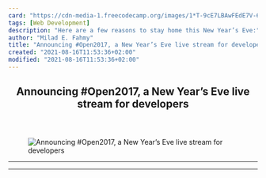 ```yaml
---
card: "https://cdn-media-1.freecodecamp.org/images/1*T-9cE7LBAwFEdE7V-67eDg.jpeg"
tags: [Web Development]
description: "Here are a few reasons to stay home this New Year’s Eve:"
author: "Milad E. Fahmy"
title: "Announcing #Open2017, a New Year’s Eve live stream for developers"
created: "2021-08-16T11:53:36+02:00"
modified: "2021-08-16T11:53:36+02:00"
---
```

<div class="site-wrapper">
<main id="site-main" class="site-main outer">
<div class="inner">
<article class="post-full post tag-web-development tag-tech tag-technology tag-startup tag-design ">
<header class="post-full-header">
<h1 class="post-full-title">Announcing #Open2017, a New Year’s Eve live stream for developers</h1>
</header>
<figure class="post-full-image">
<picture>
<source media="(max-width: 700px)" sizes="1px" srcset="data:image/gif;base64,R0lGODlhAQABAIAAAAAAAP///yH5BAEAAAAALAAAAAABAAEAAAIBRAA7 1w">
<source media="(min-width: 701px)" sizes="(max-width: 800px) 400px,
(max-width: 1170px) 700px,
1400px" srcset="https://cdn-media-1.freecodecamp.org/images/1*T-9cE7LBAwFEdE7V-67eDg.jpeg 300w,
https://cdn-media-1.freecodecamp.org/images/1*T-9cE7LBAwFEdE7V-67eDg.jpeg 600w,
https://cdn-media-1.freecodecamp.org/images/1*T-9cE7LBAwFEdE7V-67eDg.jpeg 1000w,
https://cdn-media-1.freecodecamp.org/images/1*T-9cE7LBAwFEdE7V-67eDg.jpeg 2000w">
<img onerror="this.style.display='none'" src="https://cdn-media-1.freecodecamp.org/images/1*T-9cE7LBAwFEdE7V-67eDg.jpeg" alt="Announcing #Open2017, a New Year’s Eve live stream for developers">
</picture>
</figure>
<section class="post-full-content">
<div class="post-content">
</div>
<hr>
<hr>
</section>
</article>
</div>
</main>
</div>
<!-- Google Tag Manager (noscript) -->
<!-- End Google Tag Manager (noscript) -->

